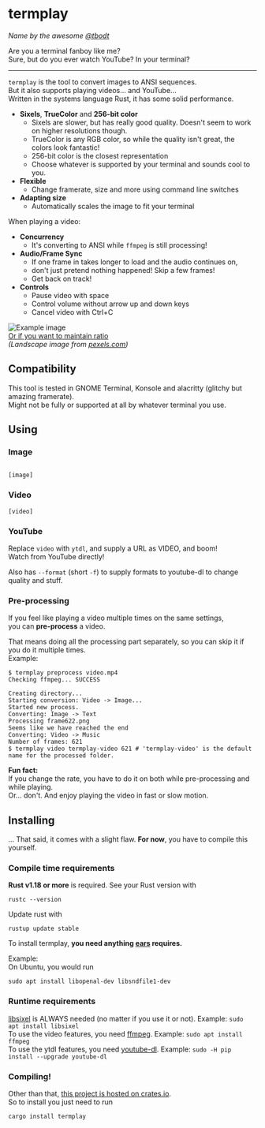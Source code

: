 # termplay
*Name by the awesome [@tbodt](https://github.com/tbodt)*

Are you a terminal fanboy like me?  
Sure, but do you ever watch YouTube? In your terminal?

----------------------------------------------------

`termplay` is the tool to convert images to ANSI sequences.  
But it also supports playing videos... and YouTube...  
Written in the systems language Rust, it has some solid performance.

  - **Sixels**, **TrueColor** and **256-bit color**
    - Sixels are slower, but has really good quality. Doesn't seem to work on higher resolutions though.
    - TrueColor is any RGB color, so while the quality isn't great, the colors look fantastic!
    - 256-bit color is the closest representation
    - Choose whatever is supported by your terminal and sounds cool to you.
  - **Flexible**
    - Change framerate, size and more using command line switches
  - **Adapting size**
    - Automatically scales the image to fit your terminal

When playing a video:  
  - **Concurrency**
    - It's converting to ANSI while `ffmpeg` is still processing!
  - **Audio/Frame Sync**
    - If one frame in takes longer to load and the audio continues on,
    - don't just pretend nothing happened! Skip a few frames!
    - Get back on track!
  - **Controls**
    - Pause video with space
    - Control volume without arrow up and down keys
    - Cancel video with Ctrl+C

![Example image](http://i.imgur.com/dKzlbg0.png)  
[Or if you want to maintain ratio](http://i.imgur.com/jItzR8T.png)  
*(Landscape image from [pexels.com](https://www.pexels.com/photo/snow-capped-mountains-under-blue-sky-and-white-clouds-115045/))*

## Compatibility

This tool is tested in GNOME Terminal, Konsole and alacritty (glitchy but amazing framerate).  
Might not be fully or supported at all by whatever terminal you use.

## Using

### Image
```

[image]
```

### Video

```
[video]
```

### YouTube

Replace `video` with `ytdl`, and supply a URL as VIDEO, and boom!  
Watch from YouTube directly!

Also has `--format` (short `-f`) to supply formats to youtube-dl to change quality and stuff.

### Pre-processing

If you feel like playing a video multiple times on the same settings,  
you can **pre-process** a video.

That means doing all the processing part separately, so you can skip it if you do it multiple times.  
Example:
```
$ termplay preprocess video.mp4
Checking ffmpeg... SUCCESS

Creating directory...
Starting conversion: Video -> Image...
Started new process.
Converting: Image -> Text
Processing frame622.png
Seems like we have reached the end
Converting: Video -> Music
Number of frames: 621
$ termplay video termplay-video 621 # 'termplay-video' is the default name for the processed folder.
```

**Fun fact:**  
If you change the rate, you have to do it on both while pre-processing and while playing.  
Or... don't. And enjoy playing the video in fast or slow motion.

## Installing

... That said, it comes with a slight flaw. **For now**, you have to compile this yourself.  

### Compile time requirements

**Rust v1.18 or more** is required. See your Rust version with
```
rustc --version
```
Update rust with
```
rustup update stable
```

To install termplay, **you need anything [ears](https://github.com/jhasse/ears) requires.**  

Example:  
On Ubuntu, you would run
```
sudo apt install libopenal-dev libsndfile1-dev
```

### Runtime requirements

[libsixel](https://github.com/saitoha/libsixel) is ALWAYS needed (no matter if you use it or not). Example: `sudo apt install libsixel`  
To use the video features, you need [ffmpeg](https://ffmpeg.org/). Example: `sudo apt install ffmpeg`  
To use the ytdl features, you need [youtube-dl](https://github.com/rg3/youtube-dl/). Example: `sudo -H pip install --upgrade youtube-dl`  

### Compiling!

Other than that, [this project is hosted on crates.io](https://crates.io/crates/termplay).  
So to install you just need to run
```
cargo install termplay
```

